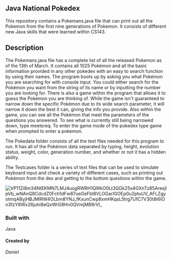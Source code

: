 ## Java National Pokedex


This repository contains a Pokemans.java file that can print out all the Pokemon from the first nine generations of Pokemon. It consists of different new Java skills that were learned within CS143.

## Description

The Pokemans.java file has a complete list of all the released Pokemon as of the 13th of March. It contains all 1025 Pokémon and all the basic information provided in any other pokedex with an easy to search function by using their names. The program boots up by asking you what Pokémon you are searching for with console input. You could either search for the Pokémon you want from the string of its name or by inputting the number you are looking for. There is also a game within the program that allows it to guess the Pokémon you are thinking of. While the game isn't guaranteed to narrow down the specific Pokémon due to its wide search parameter, it will narrow it down the best it can, giving the info you provide. Also within the game, you can see all the Pokémon that meet the parameters of the questions you answered. To see what is currently still being narrowed down, type meetsreq. To enter the game mode of the pokedex type game when prompted to enter a pokemon.


The Pokedata folder consists of all the text files needed for this program to run. It has all of the Pokémon data separated by typing, height, evolution status, weight, color, generation number, and whether or not it has a hidden ability.

The Testcases folder is a series of text files that can be used to simulate keyboard input and check a variety of different cases, such as printing out Pokémon from the dex and getting to the bottom questions within the game.

![VP11Zi8m34NtEKMN7LMJ4uogRWRH1Q9IkO0Lt3QGk25s4GXnTz85AresjlpVb_wNAnQ8CdcdZ0Fch1dFw87ueGeFbl8VLOGarIGOEp0u2ptuUV_AFLZgyotmqAByjHBJMIRW4OLbm8YNJ_fKxunCwp8xmHKqsL5trg7UfC7V30t8i6IOn3fzY8Wx26juhi8eQxWrG8Hn0QVmjM89rVl_](https://github.com/user-attachments/assets/a77e395c-6920-415c-8ef6-e5b1bb913f83)


### Built with
Java

#### Created by
*Daniel*

